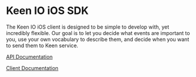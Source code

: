 Keen IO iOS SDK
===============

The Keen IO iOS client is designed to be simple to develop with, yet incredibly flexible. Our goal is to let you decide what events are important to you, use your own vocabulary to describe them, and decide when you want to send them to Keen service.

[API Documentation](http://keen.io/static/docs/iOS-client/index.html)

[Client Documentation](https://keen.io/docs/clients/iOS/usage-guide)